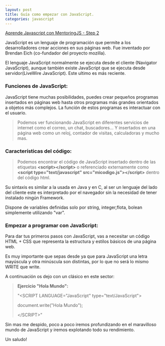 ```yaml
---
layout: post
title: Guía como empezar con JavaScript.
categories: javascript
---
```

[Aprende Javascript con MentoringJS - Step 2](http://mentoringjs.com/)  
  
  
JavaScript es un lenguaje de programación que permite a los desarrolladores crear acciones en sus páginas web. Fue inventado por Brendan Eich (co-fundador del proyecto mozilla).

El lenguaje JavaScript normalmente se ejecuta desde el cliente (Navigator JavaScript), aunque también existe JavaScript que se ejecuta desde servidor(LiveWire JavaScript). Este ultimo es más reciente.  

### Funciones de JavaScript:  

JavaScript tiene muchas posibilidades, puedes crear pequeños programas insertados en páginas web hasta otros programas más grandes orientados a objetos más complejos. La función de estos programas es interactuar con el usuario.  
  
> Podemos ver funcionando JavaScript en diferentes servicios de internet como el correo, un chat, buscadores... Y insertados en una página web como un reloj, contador de visitas, calculadoras y mucho mas.  
  
  
### Características del código:  
  
> Podemos encontrar el código de JavaScript insertado dentro de las etiquetas **&lt;script&gt;&lt;/script&gt;** o referenciado externamente como **&lt;script type="text/javascript" src="micodigo.js"&gt;&lt;/script&gt;** dentro del código html.    
  
Su sintaxis es similar a la usada en Java y en C, al ser un lenguaje del lado del cliente este es interpretado por el navegador sin la necesidad de tener instalado ningún Framework.  
  
Dispone de variables definidas solo por string, integer,flota, bolean simplemente utilizando "var".  
  
  
### Empezar a programar con JavaScript:
 

Para dar tus primeros pasos con JavaScript, vas a necesitar un código HTML + CSS que representa la estructura y estilos básicos de una página web.

Es muy importante que sepas desde ya que para JavaScript una letra mayúscula y otra minúscula son distintas, por lo que no será lo mismo WRITE que write.

A continuación os dejo con un clásico en este sector:


> **Ejercicio "Hola Mundo":**
>
> "&lt;SCRIPT LANGUAGE="JavaScript" type="text/JavaScript"&gt;
>
>
>document.write("Hola Mundo");
>
>
>&lt;/SCRIPT&gt;"  
  
Sin mas me despido, poco a poco iremos profundizando en el maravilloso mundo de JavaScript y iremos explotando todo su rendimiento.  
  
Un saludo!

